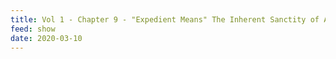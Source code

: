 ```yaml
---
title: Vol 1 - Chapter 9 - "Expedient Means" The Inherent Sanctity of All Existence
feed: show
date: 2020-03-10
---
```


